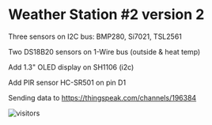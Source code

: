 # Weather Station #2 version 2

Three sensors on I2C bus: BMP280, Si7021, TSL2561

Two DS18B20 sensors on 1-Wire bus (outside & heat temp)

Add 1.3" OLED display on SH1106 (i2c)

Add PIR sensor HC-SR501 on pin D1

Sending data to https://thingspeak.com/channels/196384

![visitors](https://visitor-badge.glitch.me/badge?page_id=VladimirBakum.esp8266.ws2v2)

